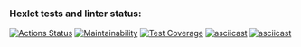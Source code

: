 ### Hexlet tests and linter status:
[![Actions Status](https://github.com/UN5956606/frontend-project-44/actions/workflows/hexlet-check.yml/badge.svg)](https://github.com/UN5956606/frontend-project-44/actions)
[![Maintainability](https://api.codeclimate.com/v1/badges/bf5238de3da9b376e4fa/maintainability)](https://codeclimate.com/github/UN5956606/frontend-project-44/maintainability)
[![Test Coverage](https://api.codeclimate.com/v1/badges/bf5238de3da9b376e4fa/test_coverage)](https://codeclimate.com/github/UN5956606/frontend-project-44/test_coverage)
[![asciicast](https://asciinema.org/a/MwYRpP47p6y5b1eP0NPq2mqZZ.svg)](https://asciinema.org/a/MwYRpP47p6y5b1eP0NPq2mqZZ)
[![asciicast](https://asciinema.org/a/AVJTSRCZdX7XDTk5RgczhpygK.svg)](https://asciinema.org/a/AVJTSRCZdX7XDTk5RgczhpygK)